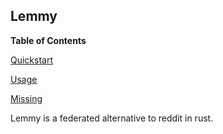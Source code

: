 ## Lemmy

**Table of Contents**

[Quickstart](#module-services-lemmy-quickstart)

[Usage](#module-services-lemmy-usage)

[Missing](#module-services-lemmy-missing)

Lemmy is a federated alternative to reddit in rust.
